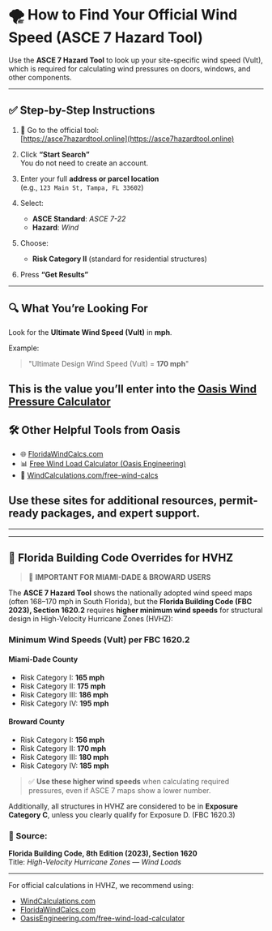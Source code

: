 # 🌪️ How to Find Your Official Wind Speed (ASCE 7 Hazard Tool)

Use the **ASCE 7 Hazard Tool** to look up your site-specific wind speed (Vult), which is required for calculating wind pressures on doors, windows, and other components.

---

## ✅ Step-by-Step Instructions

1. 🔗 Go to the official tool:  
   [https://asce7hazardtool.online](https://asce7hazardtool.online)

2. Click **“Start Search”**  
   You do not need to create an account.

3. Enter your full **address or parcel location**  
   (e.g., `123 Main St, Tampa, FL 33602`)

4. Select:
   - **ASCE Standard**: *ASCE 7-22*  
   - **Hazard**: *Wind*

5. Choose:
   - **Risk Category II** (standard for residential structures)

6. Press **“Get Results”**

---

## 🔍 What You’re Looking For

Look for the **Ultimate Wind Speed (Vult)** in **mph**.

Example:  
> "Ultimate Design Wind Speed (Vult) = **170 mph**"

This is the value you’ll enter into the [Oasis Wind Pressure Calculator](https://github.com/oasiseng/ASCE-7-22-Door-Window-Wind-Pressure-Calculator)
---

## 🛠️ Other Helpful Tools from Oasis

- 🌐 [FloridaWindCalcs.com](https://floridawindcalcs.com)  
- 📊 [Free Wind Load Calculator (Oasis Engineering)](https://oasisengineering.com/free-wind-load-calculator/)  
- 💨 [WindCalculations.com/free-wind-calcs](https://windcalculations.com/free-wind-calcs)

Use these sites for additional resources, permit-ready packages, and expert support.
---
---
---
## 📘 Florida Building Code Overrides for HVHZ

> 🛑 **IMPORTANT FOR MIAMI-DADE & BROWARD USERS**

The **ASCE 7 Hazard Tool** shows the nationally adopted wind speed maps (often 168–170 mph in South Florida), but the **Florida Building Code (FBC 2023), Section 1620.2** requires **higher minimum wind speeds** for structural design in High-Velocity Hurricane Zones (HVHZ):

### Minimum Wind Speeds (Vult) per FBC 1620.2

#### **Miami-Dade County**
- Risk Category I: **165 mph**
- Risk Category II: **175 mph**
- Risk Category III: **186 mph**
- Risk Category IV: **195 mph**

#### **Broward County**
- Risk Category I: **156 mph**
- Risk Category II: **170 mph**
- Risk Category III: **180 mph**
- Risk Category IV: **185 mph**

> ✅ **Use these higher wind speeds** when calculating required pressures, even if ASCE 7 maps show a lower number.

Additionally, all structures in HVHZ are considered to be in **Exposure Category C**, unless you clearly qualify for Exposure D. (FBC 1620.3)

### 📖 Source:
**Florida Building Code, 8th Edition (2023), Section 1620**  
Title: *High-Velocity Hurricane Zones — Wind Loads*

---

For official calculations in HVHZ, we recommend using:
- [WindCalculations.com](https://windcalculations.com/free-wind-calcs)
- [FloridaWindCalcs.com](https://floridawindcalcs.com)
- [OasisEngineering.com/free-wind-load-calculator](https://oasisengineering.com/free-wind-load-calculator/)

